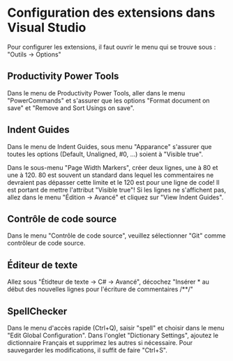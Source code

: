 # Configuration des extensions dans Visual Studio

Pour configurer les extensions, il faut ouvrir le menu qui se trouve sous : "Outils -> Options"

## Productivity Power Tools

Dans le menu de Productivity Power Tools, aller dans le menu "PowerCommands" et s'assurer que les options "Format document on save" et "Remove and Sort Usings on save".

## Indent Guides

Dans le menu de Indent Guides, sous menu "Apparance" s'assurer que toutes les options (Default, Unaligned, #0, ...) soient à "Visible true".

Dans le sous-menu "Page Width Markers", créer deux lignes, une à 80 et une à 120. 80 est souvent un standard dans lequel les commentaires ne devraient pas dépasser cette limite et le 120 est pour une ligne de code! Il est portant de mettre l'attribut "Visible true"! Si les lignes ne s'affichent pas, allez dans le menu "Édition -> Avancé" et cliquez sur "View Indent Guides".

## Contrôle de code source

Dans le menu "Contrôle de code source", veuillez sélectionner "Git" comme contrôleur de code source.

## Éditeur de texte

Allez sous "Étidteur de texte -> C# -> Avancé", décochez "Insérer \* au début des nouvelles lignes pour l'écriture de commentaires /**/"

## SpellChecker

Dans le menu d'accès rapide (Ctrl+Q), saisir "spell" et choisir dans le menu "Edit Global Configuration". Dans l'onglet "Dictionary Settings", ajoutez le dictionnaire Français et supprimez les autres si nécessaire. Pour sauvegarder les modifications, il suffit de faire "Ctrl+S".
